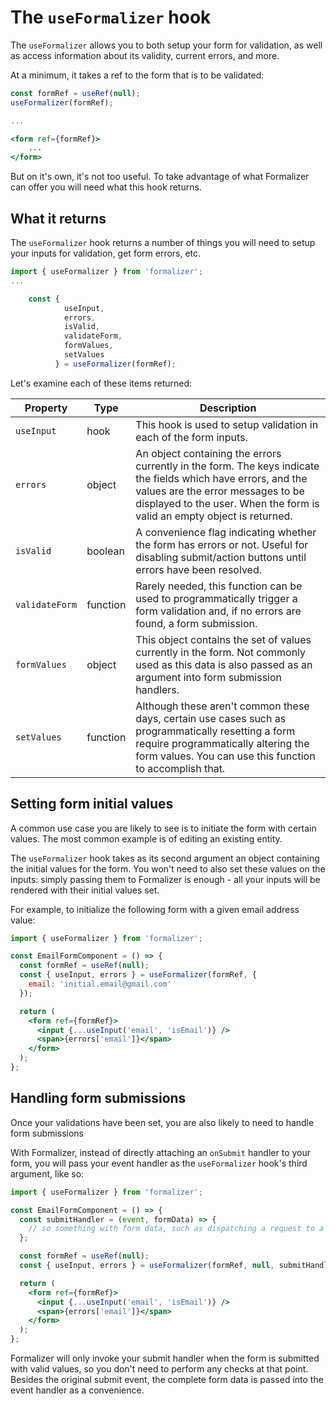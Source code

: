 # The `useFormalizer` hook

The `useFormalizer` allows you to both setup your form for validation, as well as access information about its validity, current errors, and more.

At a minimum, it takes a ref to the form that is to be validated:

```jsx
const formRef = useRef(null);
useFormalizer(formRef);

...

<form ref={formRef}>
    ...
</form>
```

But on it's own, it's not too useful. To take advantage of what Formalizer can offer you will need what this hook returns.

## What it returns

The `useFormalizer` hook returns a number of things you will need to setup your inputs for validation, get form errors, etc.

```jsx
import { useFormalizer } from 'formalizer';
...

    const {
            useInput,
            errors,
            isValid,
            validateForm,
            formValues,
            setValues
          } = useFormalizer(formRef);
```

Let's examine each of these items returned:

| Property       | Type     | Description                                                                                                                                                                                                                   |
| -------------- | -------- | ----------------------------------------------------------------------------------------------------------------------------------------------------------------------------------------------------------------------------- |
| `useInput`     | hook     | This hook is used to setup validation in each of the form inputs.                                                                                                                                                             |
| `errors`       | object   | An object containing the errors currently in the form. The keys indicate the fields which have errors, and the values are the error messages to be displayed to the user. When the form is valid an empty object is returned. |
| `isValid`      | boolean  | A convenience flag indicating whether the form has errors or not. Useful for disabling submit/action buttons until errors have been resolved.                                                                                 |
| `validateForm` | function | Rarely needed, this function can be used to programmatically trigger a form validation and, if no errors are found, a form submission.                                                                                        |
| `formValues`   | object   | This object contains the set of values currently in the form. Not commonly used as this data is also passed as an argument into form submission handlers.                                                                     |
| `setValues`    | function | Although these aren't common these days, certain use cases such as programmatically resetting a form require programmatically altering the form values. You can use this function to accomplish that.                         |

## Setting form initial values

A common use case you are likely to see is to initiate the form with certain values. The most common example is of editing an existing entity.

The `useFormalizer` hook takes as its second argument an object containing the initial values for the form. You won't need to also set these values on the inputs: simply passing them to Formalizer is enough - all your inputs will be rendered with their initial values set.

For example, to initialize the following form with a given email address value:

```jsx
import { useFormalizer } from 'formalizer';

const EmailFormComponent = () => {
  const formRef = useRef(null);
  const { useInput, errors } = useFormalizer(formRef, {
    email: 'initial.email@gmail.com'
  });

  return (
    <form ref={formRef}>
      <input {...useInput('email', 'isEmail')} />
      <span>{errors['email']}</span>
    </form>
  );
};
```

## Handling form submissions

Once your validations have been set, you are also likely to need to handle form submissions

With Formalizer, instead of directly attaching an `onSubmit` handler to your form, you will pass your event handler as the `useFormalizer` hook's third argument, like so:

```jsx
import { useFormalizer } from 'formalizer';

const EmailFormComponent = () => {
  const submitHandler = (event, formData) => {
    // so something with form data, such as dispatching a request to a server.
  };

  const formRef = useRef(null);
  const { useInput, errors } = useFormalizer(formRef, null, submitHandler);

  return (
    <form ref={formRef}>
      <input {...useInput('email', 'isEmail')} />
      <span>{errors['email']}</span>
    </form>
  );
};
```

Formalizer will only invoke your submit handler when the form is submitted with valid values, so you don't need to perform any checks at that point. Besides the original submit event, the complete form data is passed into the event handler as a convenience.
